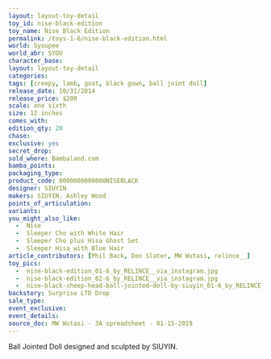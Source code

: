 ```yaml
---
layout: layout-toy-detail 
toy_id: nise-black-edition
toy_name: Nise Black Edition
permalink: /toys-1-6/nise-black-edition.html
world: Syoupee
world_abr: SYOU
character_base: 
layout: layout-toy-detail
categories: 
tags: [creepy, lamb, goat, black gown, ball joint doll]
release_date: 10/31/2014
release_price: $200 
scale: one sixth
size: 12 inches
comes_with: 
edition_qty: 20
chase: 
exclusive: yes
secret_drop: 
sold_where: Bambaland.com
bamba_points: 
packaging_type: 
product_code: 0000000000000NISEBLACK
designer: SIUYIN
makers: SIUYIN, Ashley Wood 
points_of_articulation: 
variants: 
you_might_also_like: 
  -  Nise
  -  Sleeper Cho with White Hair
  -  Sleeper Cho plus Hisa Ghost Set
  -  Sleeper Hisa with Blue Hair
article_contributors: [Phil Back, Don Slater, MW Wutasi, relince__]
toy_pics: 
  -  nise-black-edition_01-6_by_RELINCE__via_instagram.jpg
  -  nise-black-edition_02-6_by_RELINCE__via_instagram.jpg
  -  nise-black-sheep-head-ball-jointed-doll-by-siuyin_01-6_by_RELINCE__via_instagram.jpg
backstory: Surprise LTD Drop
sale_type: 
event_exclusive: 
event_details: 
source_doc: MW Wutasi - 3A spreadsheet - 01-15-2019
---
```

Ball Jointed Doll designed and sculpted by SIUYIN.
